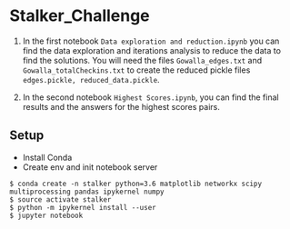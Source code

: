 # Stalker_Challenge

1. In the first notebook `Data exploration and reduction.ipynb` you can find the data exploration and iterations analysis to reduce the data to find the solutions.
You will need the files `Gowalla_edges.txt` and `Gowalla_totalCheckins.txt` to create the reduced pickle files `edges.pickle, reduced_data.pickle`.

2. In the second notebook `Highest Scores.ipynb`, you can find the final results and the answers for the highest scores pairs.

## Setup
- Install Conda
- Create env and init notebook server
```
$ conda create -n stalker python=3.6 matplotlib networkx scipy multiprocessing pandas ipykernel numpy
$ source activate stalker
$ python -m ipykernel install --user
$ jupyter notebook
```

